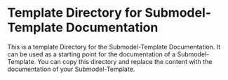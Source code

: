 # Template Directory for Submodel-Template Documentation 

This is a template Directory for the Submodel-Template Documentation.
It can be used as a starting point for the documentation of a Submodel-Template.
You can copy this directory and replace the content with the documentation of your Submodel-Template.


